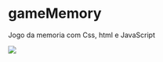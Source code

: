 # gameMemory
Jogo da memoria com Css, html e JavaScript

<img src="/img/WhatsApp Image 2023-03-28 at 21.55.25.jpeg">
